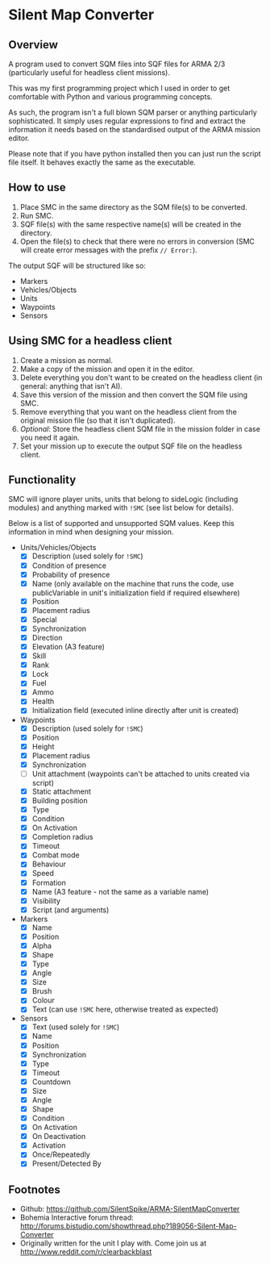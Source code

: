 Silent Map Converter
========================

## Overview
A program used to convert SQM files into SQF files for ARMA 2/3 (particularly useful for headless client missions).

This was my first programming project which I used in order to get comfortable with Python and various programming concepts.

As such, the program isn't a full blown SQM parser or anything particularly sophisticated. It simply uses regular expressions to find and extract the information it needs based on the standardised output of the ARMA mission editor.

Please note that if you have python installed then you can just run the script file itself. It behaves exactly the same as the executable.

## How to use
1. Place SMC in the same directory as the SQM file(s) to be converted.
2. Run SMC.
3. SQF file(s) with the same respective name(s) will be created in the directory.
4. Open the file(s) to check that there were no errors in conversion (SMC will create error messages with the prefix `// Error:`).

The output SQF will be structured like so:

- Markers
- Vehicles/Objects
- Units
- Waypoints
- Sensors

## Using SMC for a headless client
1. Create a mission as normal.
2. Make a copy of the mission and open it in the editor.
3. Delete everything you don't want to be created on the headless client (in general: anything that isn't AI).
4. Save this version of the mission and then convert the SQM file using SMC.
5. Remove everything that you want on the headless client from the original mission file (so that it isn't duplicated).
6. *Optional*: Store the headless client SQM file in the mission folder in case you need it again.
7. Set your mission up to execute the output SQF file on the headless client.

## Functionality
SMC will ignore player units, units that belong to sideLogic (including modules) and anything marked with `!SMC` (see list below for details).

Below is a list of supported and unsupported SQM values. Keep this information in mind when designing your mission.

- Units/Vehicles/Objects
  - [x] Description (used solely for `!SMC`)
  - [x] Condition of presence
  - [x] Probability of presence
  - [x] Name (only available on the machine that runs the code, use publicVariable in unit's initialization field if required elsewhere)
  - [x] Position
  - [x] Placement radius
  - [x] Special
  - [x] Synchronization
  - [x] Direction
  - [x] Elevation (A3 feature)
  - [x] Skill
  - [x] Rank
  - [x] Lock
  - [x] Fuel
  - [x] Ammo
  - [x] Health
  - [x] Initialization field (executed inline directly after unit is created)
- Waypoints
  - [x] Description (used solely for `!SMC`)
  - [x] Position
  - [x] Height
  - [x] Placement radius
  - [x] Synchronization
  - [ ] Unit attachment (waypoints can't be attached to units created via script)
  - [x] Static attachment
  - [x] Building position
  - [x] Type
  - [x] Condition
  - [x] On Activation
  - [x] Completion radius
  - [x] Timeout
  - [x] Combat mode
  - [x] Behaviour
  - [x] Speed
  - [x] Formation
  - [x] Name (A3 feature - not the same as a variable name)
  - [x] Visibility
  - [x] Script (and arguments)
- Markers
  - [x] Name
  - [x] Position
  - [x] Alpha
  - [x] Shape
  - [x] Type
  - [x] Angle
  - [x] Size
  - [x] Brush
  - [x] Colour
  - [x] Text (can use `!SMC` here, otherwise treated as expected)
- Sensors
  - [x] Text (used solely for `!SMC`)
  - [x] Name
  - [x] Position
  - [x] Synchronization
  - [x] Type
  - [x] Timeout
  - [x] Countdown
  - [x] Size
  - [x] Angle
  - [x] Shape
  - [x] Condition
  - [x] On Activation
  - [x] On Deactivation
  - [x] Activation
  - [x] Once/Repeatedly
  - [x] Present/Detected By

## Footnotes
* Github: https://github.com/SilentSpike/ARMA-SilentMapConverter
* Bohemia Interactive forum thread: http://forums.bistudio.com/showthread.php?189056-Silent-Map-Converter
* Originally written for the unit I play with. Come join us at http://www.reddit.com/r/clearbackblast
